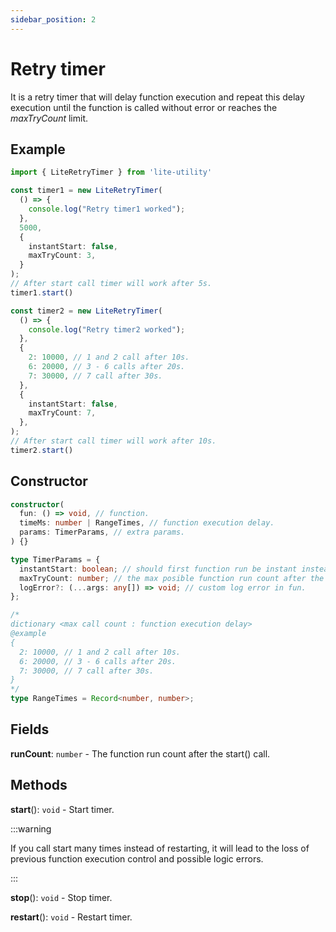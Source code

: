 ```yaml
---
sidebar_position: 2
---
```


# Retry timer

It is a retry timer that will delay function execution and repeat this delay execution until the function is called without error or reaches the _maxTryCount_ limit.

## Example

```ts
import { LiteRetryTimer } from 'lite-utility'

const timer1 = new LiteRetryTimer(
  () => {
    console.log("Retry timer1 worked");
  },
  5000,
  {
    instantStart: false,
    maxTryCount: 3,
  }
);
// After start call timer will work after 5s.
timer1.start()

const timer2 = new LiteRetryTimer(
  () => {
    console.log("Retry timer2 worked");
  },
  {
    2: 10000, // 1 and 2 call after 10s.
    6: 20000, // 3 - 6 calls after 20s.
    7: 30000, // 7 call after 30s.
  },
  {
    instantStart: false,
    maxTryCount: 7,
  },
);
// After start call timer will work after 10s.
timer2.start()
```

## Constructor

```ts
constructor(
  fun: () => void, // function.
  timeMs: number | RangeTimes, // function execution delay.
  params: TimerParams, // extra params.
) {}

type TimerParams = {
  instantStart: boolean; // should first function run be instant instead of waiting timeMs delay.
  maxTryCount: number; // the max posible function run count after the start() call.
  logError?: (...args: any[]) => void; // custom log error in fun.
};

/*
dictionary <max call count : function execution delay>
@example
{
  2: 10000, // 1 and 2 call after 10s.
  6: 20000, // 3 - 6 calls after 20s.
  7: 30000, // 7 call after 30s.
}
*/
type RangeTimes = Record<number, number>;
```

## Fields

**runCount**: ```number``` - The function run count after the start() call.

## Methods

**start**(): ```void``` - Start timer.

:::warning

If you call start many times instead of restarting, it will lead to the loss of previous function execution control and possible logic errors.

:::

**stop**(): ```void``` - Stop timer.

**restart**(): ```void``` - Restart timer.
 